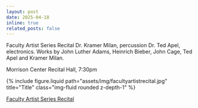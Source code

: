 ```yaml
---
layout: post
date: 2025-04-18
inline: true
related_posts: false
---
```

Faculty Artist Series Recital Dr. Kramer Milan, percussion Dr. Ted Apel, electronics. Works by John Luther Adams, Heinrich Bieber, John Cage, Ted Apel and Kramer Milan. 


Morrison Center Recital Hall, 7:30pm


  {% include figure.liquid path="assets/img/facultyartistrecital.jpg" title="Title" class="img-fluid rounded z-depth-1" %}



<a href="https://www.youtube.com/watch?v=7ioPXqNmRMw&t=2933s">Faculty Artist Series Recital




